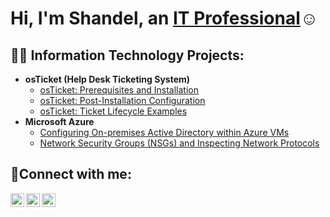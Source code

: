 <h1>Hi, I'm Shandel, an <a href="https://linkedin.com/in/shandel-kates-alcantara">IT Professional</a>☺</h1>

<h2>👨‍💻 Information Technology Projects:</h2>

- <b>osTicket (Help Desk Ticketing System)</b>
  - [osTicket: Prerequisites and Installation](https://github.com/shandel05/osticket-prereqs)
  - [osTicket: Post-Installation Configuration](https://github.com/shandel05/post-install-config)
  - [osTicket: Ticket Lifecycle Examples](https://github.com/shandel05/ticket-lifecycle)
- <b>Microsoft Azure</b>
  - [Configuring On-premises Active Directory within Azure VMs](https://github.com/shandel05/active-directory)
  - [Network Security Groups (NSGs) and Inspecting Network Protocols](https://github.com/shandel05/azure-network-protocols)

<h2>🤳Connect with me:</h2>

[<img align="left" alt="Josh | Twitter" width="22px" src="https://cdn.jsdelivr.net/npm/simple-icons@v3/icons/twitter.svg" />][twitter]
[<img align="left" alt="Josh | LinkedIn" width="22px" src="https://cdn.jsdelivr.net/npm/simple-icons@v3/icons/linkedin.svg" />][linkedin]
[<img align="left" alt="Josh | Instagram" width="22px" src="https://cdn.jsdelivr.net/npm/simple-icons@v3/icons/instagram.svg" />][instagram]

[twitter]: https://twitter.com/Josh
[instagram]: https://www.instagram.com/Josh
[linkedin]: https://linkedin.com/in/Josh
